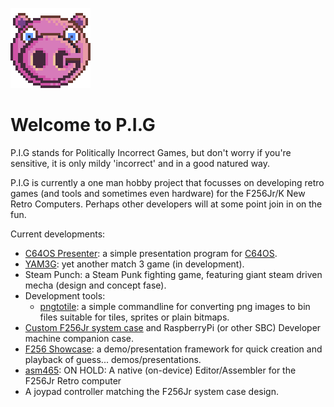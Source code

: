 ![logo](images/PigLogo.png)
# Welcome to P.I.G
P.I.G stands for Politically Incorrect Games, but don't worry if you're sensitive, it is only mildy 'incorrect' and in a good natured way.

P.I.G is currently a one man hobby project that focusses on developing retro games (and tools and sometimes even hardware) for the F256Jr/K New Retro Computers. Perhaps other developers will at some point join in on the fun.

Current developments:
* [C64OS Presenter](https://github.com/pig-games/C64OSPresenter): a simple presentation program for [C64OS](https://c64os.com).
* [YAM3G](https://github.com/pig-games/yam3g): yet another match 3 game (in development).
* Steam Punch: a Steam Punk fighting game, featuring giant steam driven mecha (design and concept fase).
* Development tools:
  - [pngtotile](https://github.com/pig-games/pngtotile): a simple commandline for converting png images to bin files suitable for tiles, sprites or plain bitmaps.
* [Custom F256Jr system case](https://github.com/pig-games/F256-Jr-System-Case) and RaspberryPi (or other SBC) Developer machine companion case.
* [F256 Showcase](https://github.com/pig-games/F256Showcase): a demo/presentation framework for quick creation and playback of guess... demos/presentations.
* [asm465](https://github.com/pig-games/asm465): ON HOLD: A native (on-device) Editor/Assembler for the F256Jr Retro computer
* A joypad controller matching the F256Jr system case design.

